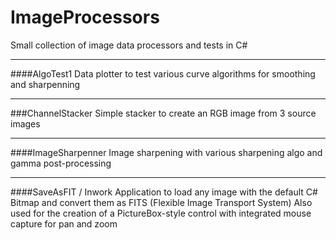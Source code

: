 # ImageProcessors
Small collection of image data processors and tests in C#

---
####AlgoTest1 
Data plotter to test various curve algorithms for smoothing and sharpenning

---
###ChannelStacker
Simple stacker to create an RGB image from 3 source images

---
####ImageSharpenner
Image sharpening with various sharpening algo and gamma post-processing

---
####SaveAsFIT / Inwork
Application to load any image with the default C# Bitmap and convert them as FITS (Flexible Image Transport System)
Also used for the creation of a PictureBox-style control with integrated mouse capture for pan and zoom
